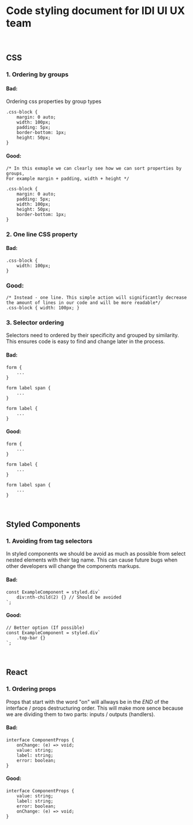 # Code styling document for IDI UI UX team
&nbsp;
&nbsp;
&nbsp;
&nbsp;
&nbsp;
## CSS
### 1. Ordering by groups
#### Bad:
Ordering css properties by group types
```
.css-block {
    margin: 0 auto;
    width: 100px;
    padding: 5px;
    border-bottom: 1px;
    height: 50px;
}
```

#### Good:
```
/* In this exmaple we can clearly see how we can sort properties by groups,
For example margin + padding, width + height */

.css-block {
    margin: 0 auto;
    padding: 5px;
    width: 100px;
    height: 50px;
    border-bottom: 1px;
}
```

### 2. One line CSS property
#### Bad:
```
.css-block {
    width: 100px;
}
```

### Good:
```
/* Instead - one line. This simple action will significantly decrease the amount of lines in our code and will be more readable*/
.css-block { width: 100px; }
```

### 3. Selector ordering
Selectors need to ordered by their specificity and grouped by similarity. This ensures code is easy to find and change later in the process. 
#### Bad:
```
form {
    ...
}

form label span {
    ...
}

form label {
    ...
}
```

#### Good: 
```
form {
    ...
}

form label {
    ...
}

form label span {
    ...
}
```
&nbsp;
&nbsp;
&nbsp;
&nbsp;
&nbsp;
## Styled Components
### 1. Avoiding from tag selectors
In styled components we should be avoid as much as possible from select nested elements with their tag name. This can cause future bugs when other developers will change the components markups.
#### Bad:
```
const ExampleComponent = styled.div`
    div:nth-child(2) {} // Should be avoided
`;
```

#### Good:
```
// Better option (If possible)
const ExampleComponent = styled.div`
    .top-bar {}
`;
```
&nbsp;
&nbsp;
&nbsp;
&nbsp;
&nbsp;
## React
### 1. Ordering props
Props that start with the word "on" will allways be in the *END* of the interface / props destructuring order.
This will make more sence because we are dividing them to two parts: inputs / outputs (handlers).
#### Bad:
```
interface ComponentProps {
    onChange: (e) => void;
    value: string;
    label: string;
    error: boolean;
}
```

#### Good:
```
interface ComponentProps {
    value: string;
    label: string;
    error: boolean;
    onChange: (e) => void;
}
```
